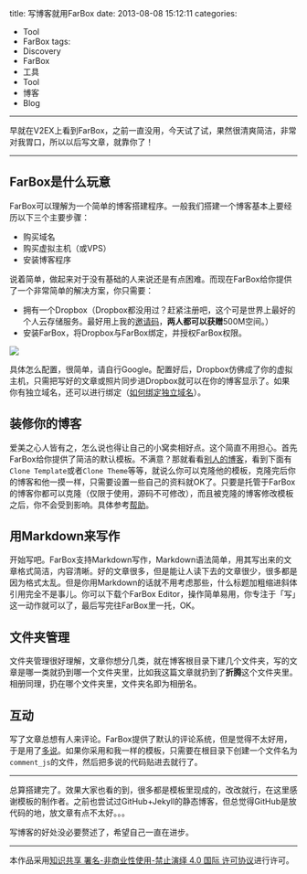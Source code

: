 title: 写博客就用FarBox
date: 2013-08-08 15:12:11
categories:
- Tool
- FarBox
tags:
- Discovery
- FarBox
- 工具
- Tool
- 博客
- Blog
---




早就在V2EX上看到FarBox，之前一直没用，今天试了试，果然很清爽简洁，非常对我胃口，所以以后写文章，就靠你了！


---------


## **FarBox是什么玩意**

FarBox可以理解为一个简单的博客搭建程序。一般我们搭建一个博客基本上要经历以下三个主要步骤：

- 购买域名
- 购买虚拟主机（或VPS）
- 安装博客程序

说着简单，做起来对于没有基础的人来说还是有点困难。而现在FarBox给你提供了一个非常简单的解决方案，你只需要：

- 拥有一个Dropbox（Dropbox都没用过？赶紧注册吧，这个可是世界上最好的个人云存储服务。最好用上我的[邀请码](http://db.tt/yBybDNfd)，**两人都可以获赠**500M空间。）
- 安装FarBox，将Dropbox与FarBox绑定，并授权FarBox权限。

![](http://7b1evr.com1.z0.glb.clouddn.com/illustration%5C%E5%86%99%E5%8D%9A%E5%AE%A2%E5%B0%B1%E7%94%A8FarBox%5CQQ%E5%9B%BE%E7%89%8720130810233938.jpg)

具体怎么配置，很简单，请自行Google。配置好后，Dropbox仿佛成了你的虚拟主机，只需把写好的文章或照片同步进Dropbox就可以在你的博客显示了。如果你有独立域名，还可以进行绑定（[如何绑定独立域名](http://www.geekplux.com/2013/08/10/如何绑定独立域名/)）。

<!-- more -->

## **装修你的博客**

爱美之心人皆有之，怎么说也得让自己的小窝卖相好点。这个简直不用担心。首先FarBox给你提供了简洁的默认模板。不满意？那就看看[别人的博客](http://www.farbox.com/sites.md)，看到下面有`Clone Template`或者`Clone Theme`等等，就说么你可以克隆他的模板，克隆完后你的博客和他一摸一样，只需要设置一些自己的资料就OK了。只要是托管于FarBox的博客你都可以克隆（仅限于使用，源码不可修改），而且被克隆的博客修改模板之后，你不会受到影响。具体参考[帮助](http://help.farbox.com/post/about-template)。

## **用Markdown来写作**

开始写吧。FarBox支持Markdown写作，Markdown语法简单，用其写出来的文章格式简洁，内容清晰。好的文章很多，但是能让人读下去的文章很少，很多都是因为格式太乱。但是你用Markdown的话就不用考虑那些，什么标题加粗缩进斜体引用完全不是事儿。你可以下载个FarBox Editor，操作简单易用，你专注于「写」这一动作就可以了，最后写完往FarBox里一托，OK。

## **文件夹管理**
文件夹管理很好理解，文章你想分几类，就在博客根目录下建几个文件夹，写的文章是哪一类就扔到哪一个文件夹里，比如我这篇文章就扔到了**折腾**这个文件夹里。相册同理，扔在哪个文件夹里，文件夹名即为相册名。

## **互动**
写了文章总想有人来评论。FarBox提供了默认的评论系统，但是觉得不太好用，于是用了[多说](http://duoshuo.com/)。如果你采用和我一样的模板，只需要在根目录下创建一个文件名为`comment_js`的文件，然后把多说的代码贴进去就行了。


-------


总算搭建完了。效果大家也看的到，很多都是模板里现成的，改改就行，在这里感谢模板的制作者。之前也尝试过GitHub+Jekyll的静态博客，但总觉得GitHub是放代码的地，放文章有点不太好。。。

写博客的好处没必要赘述了，希望自己一直在进步。




--------------
本作品采用[知识共享 署名-非商业性使用-禁止演绎 4.0 国际 许可协议](http://creativecommons.org/licenses/by-nc-nd/4.0/)进行许可。
